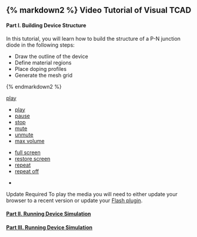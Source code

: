 <div class="box" >

{% markdown2 %}
Video Tutorial of Visual TCAD
------------------------------

#### Part I. Building Device Structure

In this tutorial, you will learn how to build the structure of a P-N junction diode in the following steps:

 * Draw the outline of the device
 * Define material regions
 * Place doping profiles
 * Generate the mesh grid

{% endmarkdown2 %}
<div id="hello" rel="/media/vtcad/demo1.flv:320:200">
</div>

<div id="jp_container_1" class="jp-video ">
    <div class="jp-type-single">
      <div id="jquery_jplayer_1" class="jp-jplayer"></div>
      <div class="jp-gui">
        <div class="jp-video-play">
          <a href="javascript:;" class="jp-video-play-icon" tabindex="1">play</a>
        </div>
        <div class="jp-interface">
          <div class="jp-progress">
            <div class="jp-seek-bar">
              <div class="jp-play-bar"></div>
            </div>
          </div>
          <div class="jp-current-time"></div>
          <div class="jp-duration"></div>
          <div class="jp-controls-holder">
            <ul class="jp-controls">
              <li><a href="javascript:;" class="jp-play" tabindex="1">play</a></li>
              <li><a href="javascript:;" class="jp-pause" tabindex="1">pause</a></li>
              <li><a href="javascript:;" class="jp-stop" tabindex="1">stop</a></li>
              <li><a href="javascript:;" class="jp-mute" tabindex="1" title="mute">mute</a></li>
              <li><a href="javascript:;" class="jp-unmute" tabindex="1" title="unmute">unmute</a></li>
              <li><a href="javascript:;" class="jp-volume-max" tabindex="1" title="max volume">max volume</a></li>
            </ul>
            <div class="jp-volume-bar">
              <div class="jp-volume-bar-value"></div>
            </div>
            <ul class="jp-toggles">
              <li><a href="javascript:;" class="jp-full-screen" tabindex="1" title="full screen">full screen</a></li>
              <li><a href="javascript:;" class="jp-restore-screen" tabindex="1" title="restore screen">restore screen</a></li>
              <li><a href="javascript:;" class="jp-repeat" tabindex="1" title="repeat">repeat</a></li>
              <li><a href="javascript:;" class="jp-repeat-off" tabindex="1" title="repeat off">repeat off</a></li>
            </ul>
          </div>
          <div class="jp-details">
            <ul>
              <li><span class="jp-title"></span></li>
            </ul>
          </div>
        </div>
      </div>
      <div class="jp-no-solution">
        <span>Update Required</span>
        To play the media you will need to either update your browser to a recent version or update your <a href="http://get.adobe.com/flashplayer/" target="_blank">Flash plugin</a>.
      </div>
    </div>
  </div>

<!--
<OBJECT classid="clsid:D27CDB6E-AE6D-11cf-96B8-444553540000" codebase="http://download.macromedia.com/pub/shockwave/cabs/flash/swflash.cab#version=9,0,0,28;" WIDTH="1008" HEIGHT="664">
  <PARAM NAME="movie" VALUE="/static/media/vtcad/demo1_toolbar.swf" /> 
  <PARAM NAME="quality" VALUE="high" />
  <PARAM NAME="bgcolor" VALUE="#FFFFFF">
  <param name="allowFullScreen" value="true" >
  <EMBED src="/static/media/vtcad/demo1_toolbar.swf" allowfullscreen="true" quality="high" bgcolor="#FFFFFF"  WIDTH="1008" HEIGHT="664" TYPE="application/x-shockwave-flash" PLUGINSPAGE="http://www.macromedia.com/shockwave/download/index.cgi?P1_Prod_Version=ShockwaveFlash"></EMBED>
</OBJECT>
-->

#### [Part II. Running Device Simulation](./Tutorial-VisualTCAD-2:wide)

#### [Part III. Running Device Simulation](./Tutorial-VisualTCAD-3:wide)

</div>

